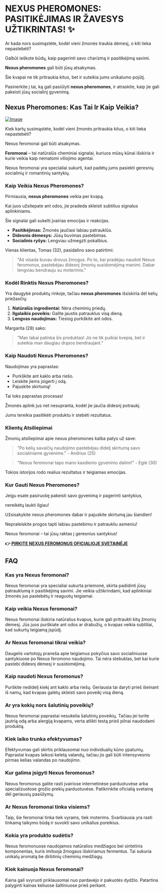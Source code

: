 # NEXUS PHEROMONES: PASITIKĖJIMAS IR ŽAVESYS UŽTIKRINTAS! ✨

Ar kada nors susimąstėte, kodėl vieni žmonės traukia dėmesį, o kiti lieka nepastebėti? 

Galbūt ieškote būdų, kaip pagerinti savo charizmą ir pasitikėjimą savimi. 

**Nexus pheromones** gali būti jūsų atsakymas. 

Šie kvapai ne tik pritraukia kitus, bet ir suteikia jums unikalumo pojūtį. 

Pasinerkite į tai, ką gali pasiūlyti **nexus pheromones**, ir atraskite, kaip jie gali pakeisti jūsų socialinį gyvenimą.

## Nexus Pheromones: Kas Tai Ir Kaip Veikia?

[![Image](https://www2.sellhealth.com/2/pheromoneicon_100x215b.gif)](https://gchaffi.com/MwOATIZq)

Kiek kartų susimąstėte, kodėl vieni žmonės pritraukia kitus, o kiti lieka nepastebėti? 

Nexus feromonai gali būti atsakymas. 

**Feromonai** – tai natūralūs cheminiai signalai, kuriuos mūsų kūnai išskiria ir kurie veikia kaip nematomi viliojimo agentai. 

Nexus feromonai yra specialiai sukurti, kad padėtų jums pasiekti geresnių socialinių ir romantinių santykių. 

### Kaip Veikia Nexus Pheromones?

Pirmiausia, **nexus pheromones** veikia per kvapą. 

Kai juos užsitepate ant odos, jie pradeda skleisti subtilius signalus aplinkiniams.

Šie signalai gali sukelti įvairias emocijas ir reakcijas.

- **Pasitikėjimas:** Žmonės jaučiasi labiau patrauklūs.
- **Didesnis dėmesys:** Jūsų buvimas pastebimas.
- **Socialinis ryšys:** Lengviau užmegzti pokalbius.

Vienas klientas, Tomas (32), pasidalino savo patirtimi:

> "Aš visada buvau drovus žmogus. Po to, kai pradėjau naudoti Nexus feromonus, pastebėjau didesnį žmonių susidomėjimą manimi. Dabar lengviau bendrauju su moterimis."

### Kodėl Rinktis Nexus Pheromones?

Yra daugybė produktų rinkoje, tačiau **nexus pheromones** išsiskiria dėl kelių priežasčių:

1. **Natūralūs ingredientai:** Nėra cheminių priedų.
2. **Ilgalaikis poveikis:** Galite jaustis patrauklus visą dieną.
3. **Lengvas naudojimas:** Tiesiog purkškite ant odos.

Margarita (28) sako:

> "Man labai patinka šis produktas! Jis ne tik puikiai kvepia, bet ir suteikia man daugiau drąsos bendraujant."

### Kaip Naudoti Nexus Pheromones?

Naudojimas yra paprastas:

- Purkškite ant kaklo arba riešo.
- Leiskite jiems įsigerti į odą.
- Pajuskite skirtumą!

Tai toks paprastas procesas!

Žmonės aplink jus net nesupranta, kodėl jie jaučia didesnį potraukį.

Jums tereikia pasitikėti produktu ir stebėti rezultatus.

### Klientų Atsiliepimai

Žmonių atsiliepimai apie nexus pheromones kalba patys už save:

> "Po kelių savaičių naudojimo pastebėjau didelį skirtumą savo socialiniame gyvenime." - Andrius (25)

> "Nexus feromonai tapo mano kasdienio gyvenimo dalimi!" - Eglė (30)

Tokios istorijos rodo realius rezultatus ir teigiamas emocijas.

### Kur Gauti Nexus Pheromones?

Jeigu esate pasiruošę pakeisti savo gyvenimą ir pagerinti santykius,

nereikėtų laukti ilgiau! 

Užsisakykite nexus pheromones dabar ir pajuskite skirtumą jau šiandien!

Nepraleiskite progos tapti labiau pastebimu ir patraukliu asmeniu!

Nexus feromonai – tai jūsų raktas į geresnius santykius!



**👉 [PIRKITE NEXUS FEROMONUS OFICIALIOJE SVETAINĖJE](https://gchaffi.com/MwOATIZq)**

## FAQ

### Kas yra Nexus feromonai?  
Nexus feromonai yra specialiai sukurta priemonė, skirta padidinti jūsų patrauklumą ir pasitikėjimą savimi. Jie veikia užtikrindami, kad aplinkiniai žmonės jus pastebėtų ir reaguotų teigiamai.

### Kaip veikia Nexus feromonai?  
Nexus feromonai išskiria natūralius kvapus, kurie gali pritraukti kitų žmonių dėmesį. Jūs juos purškiate ant odos ar drabužių, o kvapas veikia subtiliai, kad sukurtų teigiamą įspūdį.

### Ar Nexus feromonai tikrai veikia?  
Daugelis vartotojų praneša apie teigiamus pokyčius savo socialiniuose santykiuose po Nexus feromono naudojimo. Tai nėra stebuklas, bet kai kurie pastebi didesnį dėmesį ir susidomėjimą.

### Kaip naudoti Nexus feromonus?  
Purškite nedidelį kiekį ant kaklo arba riešų. Geriausia tai daryti prieš išeinant iš namų, kad kvapas galėtų skleisti savo poveikį visą dieną.

### Ar yra kokių nors šalutinių poveikių?  
Nexus feromonai paprastai nesukelia šalutinių poveikių. Tačiau jei turite jautrią odą arba alergiją kvapams, verta atlikti testą prieš pilnai naudodami produktą.

### Kiek laiko trunka efektyvumas?  
Efektyvumas gali skirtis priklausomai nuo individualių kūno ypatumų. Paprastai kvapas laikosi keletą valandų, tačiau jis gali būti intensyvesnis pirmas kelias valandas po naudojimo.

### Kur galima įsigyti Nexus feromonus?  
Nexus feromonus galite rasti įvairiose internetinėse parduotuvėse arba specializuotose grožio prekių parduotuvėse. Patikrinkite oficialią svetainę dėl geriausių pasiūlymų.

### Ar Nexus feromonai tinka visiems?  
Taip, šie feromonai tinka tiek vyrams, tiek moterims. Svarbiausia yra rasti tinkamą taikymo būdą ir suvokti savo unikalius poreikius.

### Kokia yra produkto sudėtis?  
Nexus feromonuose naudojamos natūralios medžiagos bei sintetinis komponentas, kuris imituoja žmogaus išskiriamus fermentus. Tai sukuria unikalų aromatą be dirbtinių cheminių medžiagų.

### Kiek kainuoja Nexus feromonai?  
Kaina gali svyruoti priklausomai nuo pardavėjo ir pakuotės dydžio. Patartina palyginti kainas keliuose šaltiniuose prieš perkant.